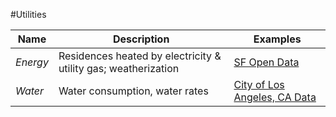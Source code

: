 #Utilities

| Name | Description | Examples |
| --- | --- | --- |
| *Energy* |	Residences heated by electricity & utility gas; weatherization | [SF Open Data](https://data.sfgov.org/Energy-and-Environment/Energy-Benchmarking-San-Francisco-Municipal-Buildi/eg8h-pgn3) |
| *Water* |	Water consumption, water rates | [City of Los Angeles, CA Data](https://data.lacity.org/A-Livable-and-Sustainable-City/Water-Use-Average-By-Zipcode/pzbs-vimf) |
